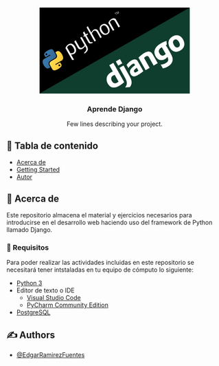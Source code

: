 <p align="center">
  <a href="" rel="noopener">
 <img width=350px height=200px src="./assets/portada.jpeg" alt="Project logo"></a>
</p>

<h3 align="center">Aprende Django</h3>

<p align="center"> Few lines describing your project.
    <br> 
</p>

## 📝 Tabla de contenido

- [Acerca de ](#about)
- [Getting Started](#getting_started)
- [Autor](#authors)


## 🧐 Acerca de <a name = "about"></a>

Este repositorio almacena el material y ejercicios necesarios para introducirse en el desarrollo web haciendo uso del framework de Python llamado Django.

### 🏁 Requisitos <a name = "getting_started"></a>

Para poder realizar las actividades incluidas en este repositorio se necesitará tener intstaladas en tu equipo de cómputo lo siguiente:
- [Python 3](https://www.python.org/downloads/) 
- Editor de texto o IDE
  - [Visual Studio Code](https://code.visualstudio.com/) 
  - [PyCharm Community Edition](https://www.jetbrains.com/pycharm/)
- [PostgreSQL](https://www.postgresql.org/)

## ✍️ Authors <a name = "authors"></a>
- [@EdgarRamirezFuentes](https://github.com/EdgarRamirezFuentes)

